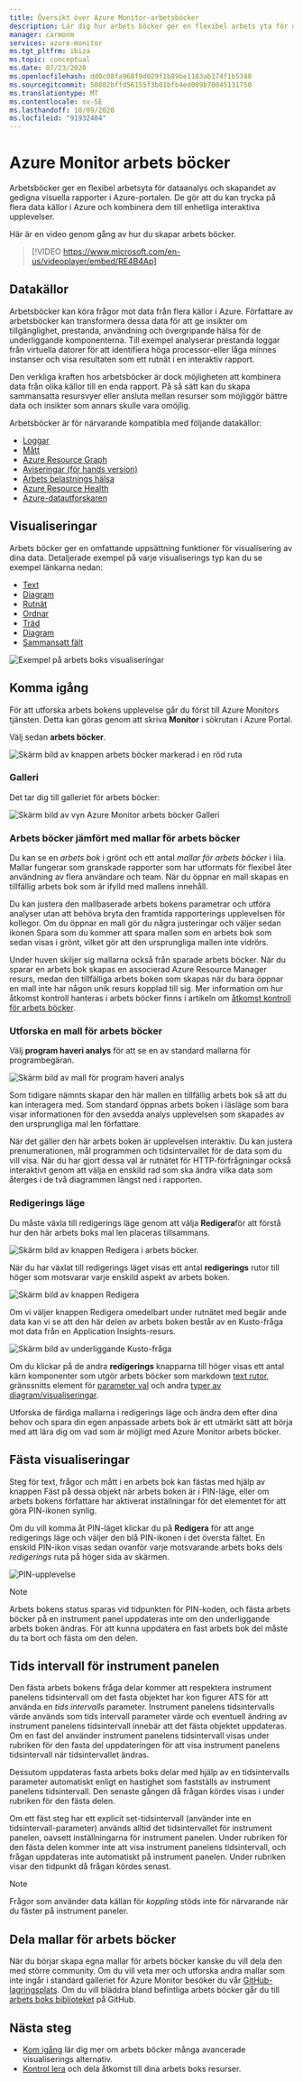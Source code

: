 ```yaml
---
title: Översikt över Azure Monitor-arbetsböcker
description: Lär dig hur arbets böcker ger en flexibel arbets yta för data analys och hur du skapar rika visuella rapporter i Azure Portal.
manager: carmonm
services: azure-monitor
ms.tgt_pltfrm: ibiza
ms.topic: conceptual
ms.date: 07/23/2020
ms.openlocfilehash: dd0c08fa968f9d029f1b89be1183ab374f1b5348
ms.sourcegitcommit: 50802bffd56155f3b01bfb4ed009b70045131750
ms.translationtype: MT
ms.contentlocale: sv-SE
ms.lasthandoff: 10/09/2020
ms.locfileid: "91932404"
---
```

# <a name="azure-monitor-workbooks"></a>Azure Monitor arbets böcker

Arbetsböcker ger en flexibel arbetsyta för dataanalys och skapandet av gedigna visuella rapporter i Azure-portalen. De gör att du kan trycka på flera data källor i Azure och kombinera dem till enhetliga interaktiva upplevelser. 

Här är en video genom gång av hur du skapar arbets böcker.

> [!VIDEO https://www.microsoft.com/en-us/videoplayer/embed/RE4B4Ap]

## <a name="data-sources"></a>Datakällor

Arbetsböcker kan köra frågor mot data från flera källor i Azure. Författare av arbetsböcker kan transformera dessa data för att ge insikter om tillgänglighet, prestanda, användning och övergripande hälsa för de underliggande komponenterna. Till exempel analyserar prestanda loggar från virtuella datorer för att identifiera höga processor-eller låga minnes instanser och visa resultaten som ett rutnät i en interaktiv rapport.
  
Den verkliga kraften hos arbetsböcker är dock möjligheten att kombinera data från olika källor till en enda rapport. På så sätt kan du skapa sammansatta resursvyer eller ansluta mellan resurser som möjliggör bättre data och insikter som annars skulle vara omöjlig.

Arbetsböcker är för närvarande kompatibla med följande datakällor:

* [Loggar](workbooks-data-sources.md#logs)
* [Mått](workbooks-data-sources.md#metrics)
* [Azure Resource Graph](workbooks-data-sources.md#azure-resource-graph)
* [Aviseringar (för hands version)](workbooks-data-sources.md#alerts-preview)
* [Arbets belastnings hälsa](workbooks-data-sources.md#workload-health)
* [Azure Resource Health](workbooks-data-sources.md#azure-resource-health)
* [Azure-datautforskaren](workbooks-data-sources.md#azure-data-explorer)

## <a name="visualizations"></a>Visualiseringar

Arbets böcker ger en omfattande uppsättning funktioner för visualisering av dina data. Detaljerade exempel på varje visualiserings typ kan du se exempel länkarna nedan:

* [Text](workbooks-text-visualizations.md)
* [Diagram](workbooks-chart-visualizations.md)
* [Rutnät](workbooks-grid-visualizations.md)
* [Ordnar](workbooks-tile-visualizations.md)
* [Träd](workbooks-tree-visualizations.md)
* [Diagram](workbooks-graph-visualizations.md)
* [Sammansatt fält](workbooks-composite-bar.md)

![Exempel på arbets boks visualiseringar](./media/workbooks-overview/visualizations.png)

## <a name="getting-started"></a>Komma igång

För att utforska arbets bokens upplevelse går du först till Azure Monitors tjänsten. Detta kan göras genom att skriva **Monitor** i sökrutan i Azure Portal.

Välj sedan **arbets böcker**.

![Skärm bild av knappen arbets böcker markerad i en röd ruta](./media/workbooks-overview/workbooks.png)

### <a name="gallery"></a>Galleri

Det tar dig till galleriet för arbets böcker:

![Skärm bild av vyn Azure Monitor arbets böcker Galleri](./media/workbooks-overview/gallery.png)

### <a name="workbooks-versus-workbook-templates"></a>Arbets böcker jämfört med mallar för arbets böcker

Du kan se en _arbets bok_ i grönt och ett antal _mallar för arbets böcker_ i lila. Mallar fungerar som granskade rapporter som har utformats för flexibel åter användning av flera användare och team. När du öppnar en mall skapas en tillfällig arbets bok som är ifylld med mallens innehåll. 

Du kan justera den mallbaserade arbets bokens parametrar och utföra analyser utan att behöva bryta den framtida rapporterings upplevelsen för kollegor. Om du öppnar en mall gör du några justeringar och väljer sedan ikonen Spara som du kommer att spara mallen som en arbets bok som sedan visas i grönt, vilket gör att den ursprungliga mallen inte vidrörs. 

Under huven skiljer sig mallarna också från sparade arbets böcker. När du sparar en arbets bok skapas en associerad Azure Resource Manager resurs, medan den tillfälliga arbets boken som skapas när du bara öppnar en mall inte har någon unik resurs kopplad till sig. Mer information om hur åtkomst kontroll hanteras i arbets böcker finns i artikeln om [åtkomst kontroll för arbets böcker](workbooks-access-control.md).

### <a name="exploring-a-workbook-template"></a>Utforska en mall för arbets böcker

Välj **program haveri analys** för att se en av standard mallarna för programbegäran.

![Skärm bild av mall för program haveri analys](./media/workbooks-overview/failure-analysis.png)

Som tidigare nämnts skapar den här mallen en tillfällig arbets bok så att du kan interagera med. Som standard öppnas arbets boken i läsläge som bara visar informationen för den avsedda analys upplevelsen som skapades av den ursprungliga mal len författare.

När det gäller den här arbets boken är upplevelsen interaktiv. Du kan justera prenumerationen, mål programmen och tidsintervallet för de data som du vill visa. När du har gjort dessa val är rutnätet för HTTP-förfrågningar också interaktivt genom att välja en enskild rad som ska ändra vilka data som återges i de två diagrammen längst ned i rapporten.

### <a name="editing-mode"></a>Redigerings läge

Du måste växla till redigerings läge genom att välja **Redigera**för att förstå hur den här arbets boks mal len placeras tillsammans.

![Skärm bild av knappen Redigera i arbets böcker.](./media/workbooks-overview/edit.png)

När du har växlat till redigerings läget visas ett antal **redigerings** rutor till höger som motsvarar varje enskild aspekt av arbets boken.

![Skärm bild av knappen Redigera](./media/workbooks-overview/edit-mode.png)

Om vi väljer knappen Redigera omedelbart under rutnätet med begär ande data kan vi se att den här delen av arbets boken består av en Kusto-fråga mot data från en Application Insights-resurs.

![Skärm bild av underliggande Kusto-fråga](./media/workbooks-overview/kusto.png)

Om du klickar på de andra **redigerings** knapparna till höger visas ett antal kärn komponenter som utgör arbets böcker som markdown [text rutor](workbooks-visualizations.md#text), gränssnitts element för [parameter val](workbooks-parameters.md) och andra [typer av diagram/visualiseringar](workbooks-visualizations.md). 

Utforska de färdiga mallarna i redigerings läge och ändra dem efter dina behov och spara din egen anpassade arbets bok är ett utmärkt sätt att börja med att lära dig om vad som är möjligt med Azure Monitor arbets böcker.

## <a name="pinning-visualizations"></a>Fästa visualiseringar

Steg för text, frågor och mått i en arbets bok kan fästas med hjälp av knappen Fäst på dessa objekt när arbets boken är i PIN-läge, eller om arbets bokens författare har aktiverat inställningar för det elementet för att göra PIN-ikonen synlig. 

Om du vill komma åt PIN-läget klickar du på **Redigera** för att ange redigerings läge och väljer den blå PIN-ikonen i det översta fältet. En enskild PIN-ikon visas sedan ovanför varje motsvarande arbets boks dels *redigerings* ruta på höger sida av skärmen.

![PIN-upplevelse](./media/workbooks-overview/pin-experience.png)

> [!NOTE]
> Arbets bokens status sparas vid tidpunkten för PIN-koden, och fästa arbets böcker på en instrument panel uppdateras inte om den underliggande arbets boken ändras. För att kunna uppdatera en fast arbets bok del måste du ta bort och fästa om den delen.

## <a name="dashboard-time-ranges"></a>Tids intervall för instrument panelen

Den fästa arbets bokens fråga delar kommer att respektera instrument panelens tidsintervall om det fasta objektet har kon figurer ATS för att använda en *tids intervalls* parameter. Instrument panelens tidsintervalls värde används som tids intervall parameter värde och eventuell ändring av instrument panelens tidsintervall innebär att det fästa objektet uppdateras. Om en fast del använder instrument panelens tidsintervall visas under rubriken för den fasta del uppdateringen för att visa instrument panelens tidsintervall när tidsintervallet ändras. 

Dessutom uppdateras fasta arbets boks delar med hjälp av en tidsintervalls parameter automatiskt enligt en hastighet som fastställs av instrument panelens tidsintervall. Den senaste gången då frågan kördes visas i under rubriken för den fästa delen.

Om ett fäst steg har ett explicit set-tidsintervall (använder inte en tidsintervall-parameter) används alltid det tidsintervallet för instrument panelen, oavsett inställningarna för instrument panelen. Under rubriken för den fästa delen kommer inte att visa instrument panelens tidsintervall, och frågan uppdateras inte automatiskt på instrument panelen. Under rubriken visar den tidpunkt då frågan kördes senast.

> [!NOTE]
> Frågor som använder data källan för *koppling* stöds inte för närvarande när du fäster på instrument paneler.

## <a name="sharing-workbook-templates"></a>Dela mallar för arbets böcker

När du börjar skapa egna mallar för arbets böcker kanske du vill dela den med större community. Om du vill veta mer och utforska andra mallar som inte ingår i standard galleriet för Azure Monitor besöker du vår [GitHub-lagringsplats](https://github.com/Microsoft/Application-Insights-Workbooks/blob/master/README.md). Om du vill bläddra bland befintliga arbets böcker går du till [arbets boks biblioteket](https://github.com/microsoft/Application-Insights-Workbooks/tree/master/Workbooks) på GitHub.

## <a name="next-step"></a>Nästa steg

* [Kom igång](workbooks-visualizations.md) lär dig mer om arbets böcker många avancerade visualiserings alternativ.
* [Kontrol lera](workbooks-access-control.md) och dela åtkomst till dina arbets boks resurser.
